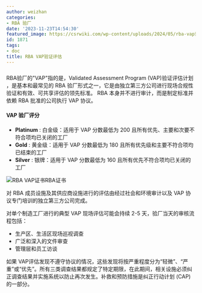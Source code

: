 ```yaml
---
author: weizhan
categories:
- RBA 验厂
date: '2023-11-23T14:54:30'
featured_image: https://csrwiki.com/wp-content/uploads/2024/05/rba-vap证书.webp
id: 1871
tags:
- doc
title: RBA VAP验证评估
---
```


###

RBA验厂的"VAP"指的是，Validated Assessment Program (VAP)验证评估计划 ，是基本和最常见的 RBA
验厂形式之一，它是由独立第三方公司进行现场合规性验证和有效、可共享评估的领先标准。 RBA 本身并不进行审计，而是制定标准并依赖 RBA 批准的公司执行
VAP 协议。

#### VAP 验厂评分

  * **Platinum** : 白金级：适用于 VAP 分数最低为 200 且所有优先、主要和次要不符合项均已关闭的工厂
  * **Gold** : 黄金级：适用于 VAP 分数最低为 180 且所有优先级和主要不符合项均已结束的工厂
  * **Silver** : 银牌：适用于 VAP 分数最低为 160 且所有优先不符合项均已关闭的工厂

![RBA VAP证书](https://csrwiki.com/wp-content/uploads/2024/05/rba-vap证书.webp)RBA证书

对 RBA 成员设施及其供应商设施进行的评估由经过社会和环境审计以及 VAP 协议专门培训的独立第三方公司完成。

对单个制造工厂进行的典型 VAP 现场评估可能会持续 2-5 天，验厂当天的审核流程包括：

  * 生产区、生活区现场巡视调查
  * 广泛和深入的文件审查
  * 管理层和员工访谈

如果 VAP评估发现不遵守协议的情况，这些发现将按严重程度分为“轻微”、“严重”或“优先”。所有三类调查结果都规定了特定期限，在此期间，相关设施必须纠正调查结果并实施系统以防止再次发生。补救和预防措施是纠正行动计划
(CAP) 的一部分。

